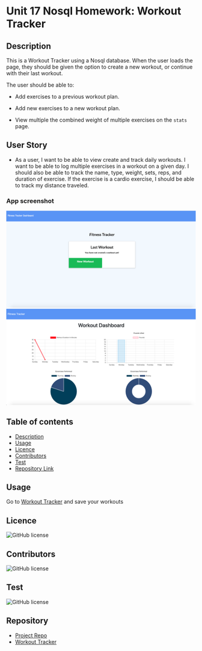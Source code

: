 # Unit 17 Nosql Homework: Workout Tracker

## Description 

This is a Workout Tracker using a Nosql database.
When the user loads the page, they should be given the option to create a new workout, or continue with their last workout.

The user should be able to:

  * Add exercises to a previous workout plan.

  * Add new exercises to a new workout plan.

  * View multiple the combined weight of multiple exercises on the `stats` page.


## User Story

* As a user, I want to be able to view create and track daily workouts. I want to be able to log multiple exercises in a workout on a given day. I should also be able to track the name, type, weight, sets, reps, and duration of exercise. If the exercise is a cardio exercise, I should be able to track my distance traveled.

### App screenshot

![Foto1](./public/foto1.png)   
![Foto2](./public/foto2.png)

## Table of contents

- [Description](#Description)
- [Usage](#Usage)
- [Licence](#Licence)
- [Contributors](#Contributors)
- [Test](#Test)
- [Repository Link](#Repository)

## Usage

Go to [Workout Tracker](https://workout-tracker1200.herokuapp.com) and save your workouts

## Licence

![GitHub license](https://img.shields.io/badge/license-MIT-blue.svg)

## Contributors

![GitHub license](https://img.shields.io/badge/Made%20by-%40hoffman1200-orange)

## Test

![GitHub license](https://img.shields.io/badge/test-100%25-success)


## Repository

- [Project Repo](https://github.com/hoffman1200/Homework-17)
- [Workout Tracker](https://workout-tracker1200.herokuapp.com)



